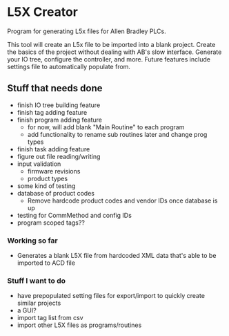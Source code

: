 # L5X Creator

Program for generating L5x files for Allen Bradley PLCs.

This tool will create an L5x file to be imported into a blank project. Create the basics of the project without dealing with AB's slow interface. Generate your IO tree, configure the controller, and more. Future features include settings file to automatically populate from.

## Stuff that needs done

- finish IO tree building feature
- finish tag adding feature
- finish program adding feature
  - for now, will add blank "Main Routine" to each program
  - add functionality to rename sub routines later and change prog types
- finish task adding feature
- figure out file reading/writing
- input validation
  - firmware revisions
  - product types
- some kind of testing
- database of product codes
  - Remove hardcode product codes and vendor IDs once database is up
- testing for CommMethod and config IDs
- program scoped tags??

### Working so far

- Generates a blank L5X file from hardcoded XML data that's able to be imported to ACD file

### Stuff I want to do

- have prepopulated setting files for export/import to quickly create similar projects
- a GUI?
- import tag list from csv
- import other L5X files as programs/routines
